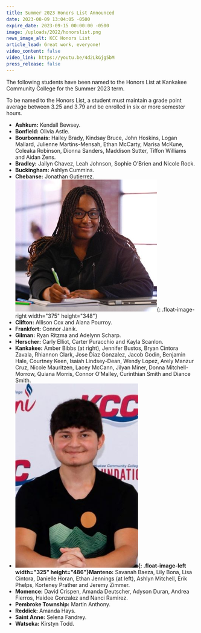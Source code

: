 ```yaml
---
title: Summer 2023 Honors List Announced
date: 2023-08-09 13:04:05 -0500
expire_date: 2023-09-15 00:00:00 -0500
image: /uploads/2022/honorslist.png
news_image_alt: KCC Honors List
article_lead: Great work, everyone!
video_content: false
video_link: https://youtu.be/4d2LkGjg5bM
press_release: false
---
```

The following students have been named to the Honors List at Kankakee Community College for the Summer 2023 term.

To be named to the Honors List, a student must maintain a grade point average between 3.25 and 3.79 and be enrolled in six or more semester hours.

* **Ashkum:** Kendall Bewsey.
* **Bonfield:** Olivia Astle.
* **Bourbonnais:** Hailey Brady, Kindsay Bruce, John Hoskins, Logan Mallard, Julienne Martins-Mensah, Ethan McCarty, Marisa McKune, Coleaka Robinson, Dionna Sanders, Maddison Sutter, Tiffon Williams and Aidan Zens.
* **Bradley:** Jailyn Chavez, Leah Johnson, Sophie O’Brien and Nicole Rock.
* **Buckingham:** Ashlyn Cummins.
* **Chebanse:** Jonathan Gutierrez.![Amber Bibbs of Kankakee](/uploads/2023/amberbibbshonors-375x348.jpg "Amber Bibbs of Kankakee"){: .float-image-right width="375" height="348"}
* **Clifton:** Allison Cox and Alana Pourroy.
* **Frankfort:** Connor Janik.
* **Gilman:** Ryan Ritzma and Adelynn Scharp.
* **Herscher:** Carly Elliot, Carter Puracchio and Kayla Scanlon.
* **Kankakee:** Amber Bibbs (at right), Jennifer Bustos, Bryan Cintora Zavala, Rhiannon Clark, Jose Diaz Gonzalez, Jacob Godin, Benjamin Hale, Courtney Keen, Isaiah Lindsey-Dean, Wendy Lopez, Arely Manzur Cruz, Nicole Mauritzen, Lacey McCann, Jilyan Miner, Donna Mitchell-Morrow, Quiana Morris, Connor O’Malley, Curinthian Smith and Diance Smith.
* **![Ethan Jennings of Manteno](/uploads/2023/ethanjenningshonors-325x486.jpg "Ethan Jennings of Manteno"){: .float-image-left width="325" height="486"}Manteno:** Savanah Baeza, Lily Bona, Lisa Cintora, Danielle Horan, Ethan Jennings (at left), Ashlyn Mitchell, Erik Phelps, Korteney Prather and Jeremy Zimmer.
* **Momence:** David Crispen, Amanda Deutscher, Adyson Duran, Andrea Fierros, Haidee Gonzalez and Nanci Ramirez.
* **Pembroke Township:** Martin Anthony.
* **Reddick:** Amanda Hays.
* **Saint Anne:** Selena Fandrey.
* **Watseka:** Kirstyn Todd.
